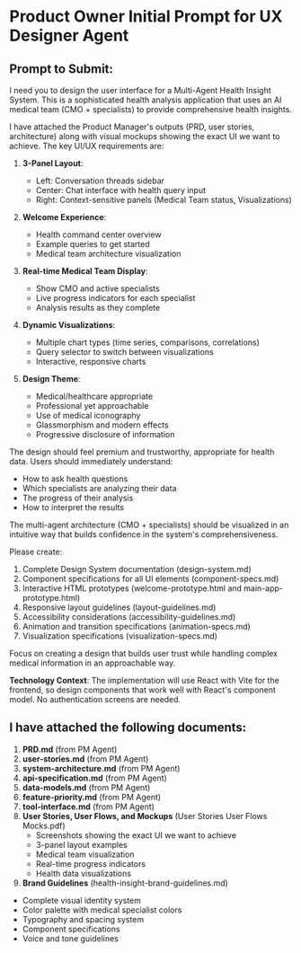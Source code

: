 # Product Owner Initial Prompt for UX Designer Agent

## Prompt to Submit:

I need you to design the user interface for a Multi-Agent Health Insight System. This is a sophisticated health analysis application that uses an AI medical team (CMO + specialists) to provide comprehensive health insights.

I have attached the Product Manager's outputs (PRD, user stories, architecture) along with visual mockups showing the exact UI we want to achieve. The key UI/UX requirements are:

1. **3-Panel Layout**:
   - Left: Conversation threads sidebar
   - Center: Chat interface with health query input
   - Right: Context-sensitive panels (Medical Team status, Visualizations)

2. **Welcome Experience**: 
   - Health command center overview
   - Example queries to get started
   - Medical team architecture visualization

3. **Real-time Medical Team Display**:
   - Show CMO and active specialists
   - Live progress indicators for each specialist
   - Analysis results as they complete

4. **Dynamic Visualizations**:
   - Multiple chart types (time series, comparisons, correlations)
   - Query selector to switch between visualizations
   - Interactive, responsive charts

5. **Design Theme**:
   - Medical/healthcare appropriate
   - Professional yet approachable
   - Use of medical iconography
   - Glassmorphism and modern effects
   - Progressive disclosure of information

The design should feel premium and trustworthy, appropriate for health data. Users should immediately understand:
- How to ask health questions
- Which specialists are analyzing their data
- The progress of their analysis
- How to interpret the results

The multi-agent architecture (CMO + specialists) should be visualized in an intuitive way that builds confidence in the system's comprehensiveness.

Please create:
1. Complete Design System documentation (design-system.md)
2. Component specifications for all UI elements (component-specs.md)
3. Interactive HTML prototypes (welcome-prototype.html and main-app-prototype.html)
4. Responsive layout guidelines (layout-guidelines.md)
5. Accessibility considerations (accessibility-guidelines.md)
6. Animation and transition specifications (animation-specs.md)
7. Visualization specifications (visualization-specs.md)

Focus on creating a design that builds user trust while handling complex medical information in an approachable way.

**Technology Context**: The implementation will use React with Vite for the frontend, so design components that work well with React's component model. No authentication screens are needed.

## I have attached the following documents:

1. **PRD.md** (from PM Agent)
2. **user-stories.md** (from PM Agent)
3. **system-architecture.md** (from PM Agent)
4. **api-specification.md** (from PM Agent)
5. **data-models.md** (from PM Agent)
6. **feature-priority.md** (from PM Agent)
7. **tool-interface.md** (from PM Agent)
8. **User Stories, User Flows, and Mockups** (User Stories User Flows Mocks.pdf)
   - Screenshots showing the exact UI we want to achieve
   - 3-panel layout examples
   - Medical team visualization
   - Real-time progress indicators
   - Health data visualizations
9.  **Brand Guidelines** (health-insight-brand-guidelines.md)
   - Complete visual identity system
   - Color palette with medical specialist colors
   - Typography and spacing system
   - Component specifications
   - Voice and tone guidelines

